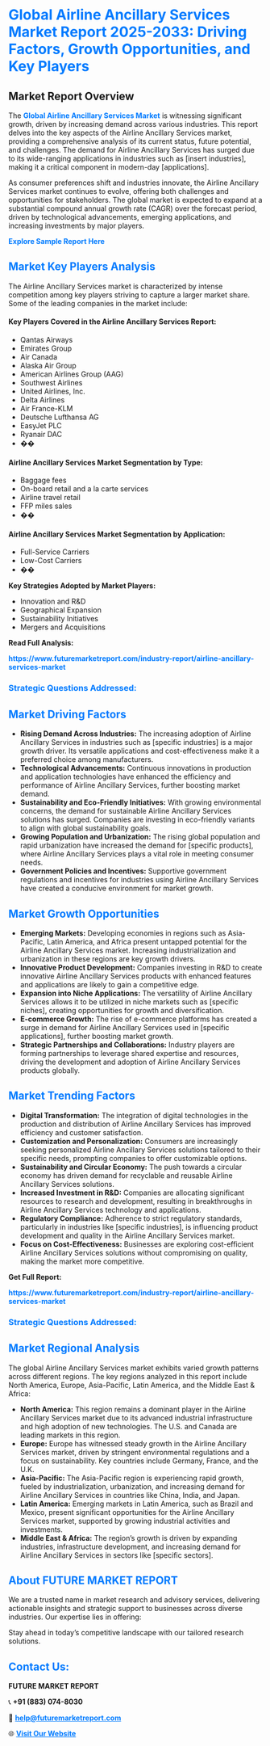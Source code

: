 <h1 style="color: #007BFF;">Global Airline Ancillary Services Market Report 2025-2033: Driving Factors, Growth Opportunities, and Key Players</h1>

<section id="overview">
<h2>Market Report Overview</h2>
<p>The <a href="https://www.futuremarketreport.com/industry-report/airline-ancillary-services-market" style="color: #007BFF; text-decoration: none;"><strong>Global Airline Ancillary Services Market</strong></a> is witnessing significant growth, driven by increasing demand across various industries. This report delves into the key aspects of the Airline Ancillary Services market, providing a comprehensive analysis of its current status, future potential, and challenges. The demand for Airline Ancillary Services has surged due to its wide-ranging applications in industries such as [insert industries], making it a critical component in modern-day [applications].</p>
<p>As consumer preferences shift and industries innovate, the Airline Ancillary Services market continues to evolve, offering both challenges and opportunities for stakeholders. The global market is expected to expand at a substantial compound annual growth rate (CAGR) over the forecast period, driven by technological advancements, emerging applications, and increasing investments by major players.</p>
</section>

<section id="overview">
<p><a href="https://www.futuremarketreport.com/request-sample/reportId=113908" style="color: #007BFF; text-decoration: none;"><strong>Explore Sample Report Here</strong></a></p>
</section>

<section id="key-players">
<h2 style="color: #007BFF;">Market Key Players Analysis</h2>
<p>The Airline Ancillary Services market is characterized by intense competition among key players striving to capture a larger market share. Some of the leading companies in the market include:</p>
<h4>Key Players Covered in the Airline Ancillary Services Report:</h4>
<ul><li>Qantas Airways</li><li>Emirates Group</li><li>Air Canada</li><li>Alaska Air Group</li><li>American Airlines Group (AAG)</li><li>Southwest Airlines</li><li>United Airlines, Inc.</li><li>Delta Airlines</li><li>Air France-KLM</li><li>Deutsche Lufthansa AG</li><li>EasyJet PLC</li><li>Ryanair DAC</li><li>��</li></ul>
<h4>Airline Ancillary Services Market Segmentation by Type:</h4>
<ul><li>Baggage fees</li><li>On-board retail and a la carte services</li><li>Airline travel retail</li><li>FFP miles sales</li><li>��</li></ul>

<h4>Airline Ancillary Services Market Segmentation by Application:</h4>
<ul><li>Full-Service Carriers</li><li>Low-Cost Carriers</li><li>��</li></ul>
<p><strong>Key Strategies Adopted by Market Players:</strong></p>
<ul>
<li>Innovation and R&D</li>
<li>Geographical Expansion</li>
<li>Sustainability Initiatives</li>
<li>Mergers and Acquisitions</li>
</ul>
</section>

<section>
<p><strong>Read Full Analysis: </strong></p><a href="https://www.futuremarketreport.com/industry-report/airline-ancillary-services-market" style="color: #007BFF; text-decoration: none;"><strong>https://www.futuremarketreport.com/industry-report/airline-ancillary-services-market</strong></a>
<h3 style="color: #007BFF;">Strategic Questions Addressed:</h3>
</section>

<section id="driving-factors">
<h2 style="color: #007BFF;">Market Driving Factors</h2>
<ul>
<li><strong>Rising Demand Across Industries:</strong> The increasing adoption of Airline Ancillary Services in industries such as [specific industries] is a major growth driver. Its versatile applications and cost-effectiveness make it a preferred choice among manufacturers.</li>
<li><strong>Technological Advancements:</strong> Continuous innovations in production and application technologies have enhanced the efficiency and performance of Airline Ancillary Services, further boosting market demand.</li>
<li><strong>Sustainability and Eco-Friendly Initiatives:</strong> With growing environmental concerns, the demand for sustainable Airline Ancillary Services solutions has surged. Companies are investing in eco-friendly variants to align with global sustainability goals.</li>
<li><strong>Growing Population and Urbanization:</strong> The rising global population and rapid urbanization have increased the demand for [specific products], where Airline Ancillary Services plays a vital role in meeting consumer needs.</li>
<li><strong>Government Policies and Incentives:</strong> Supportive government regulations and incentives for industries using Airline Ancillary Services have created a conducive environment for market growth.</li>
</ul>
</section>

<section id="growth-opportunities">
<h2 style="color: #007BFF;">Market Growth Opportunities</h2>
<ul>
<li><strong>Emerging Markets:</strong> Developing economies in regions such as Asia-Pacific, Latin America, and Africa present untapped potential for the Airline Ancillary Services market. Increasing industrialization and urbanization in these regions are key growth drivers.</li>
<li><strong>Innovative Product Development:</strong> Companies investing in R&D to create innovative Airline Ancillary Services products with enhanced features and applications are likely to gain a competitive edge.</li>
<li><strong>Expansion into Niche Applications:</strong> The versatility of Airline Ancillary Services allows it to be utilized in niche markets such as [specific niches], creating opportunities for growth and diversification.</li>
<li><strong>E-commerce Growth:</strong> The rise of e-commerce platforms has created a surge in demand for Airline Ancillary Services used in [specific applications], further boosting market growth.</li>
<li><strong>Strategic Partnerships and Collaborations:</strong> Industry players are forming partnerships to leverage shared expertise and resources, driving the development and adoption of Airline Ancillary Services products globally.</li>
</ul>
</section>

<section id="trending-factors">
<h2 style="color: #007BFF;">Market Trending Factors</h2>
<ul>
<li><strong>Digital Transformation:</strong> The integration of digital technologies in the production and distribution of Airline Ancillary Services has improved efficiency and customer satisfaction.</li>
<li><strong>Customization and Personalization:</strong> Consumers are increasingly seeking personalized Airline Ancillary Services solutions tailored to their specific needs, prompting companies to offer customizable options.</li>
<li><strong>Sustainability and Circular Economy:</strong> The push towards a circular economy has driven demand for recyclable and reusable Airline Ancillary Services solutions.</li>
<li><strong>Increased Investment in R&D:</strong> Companies are allocating significant resources to research and development, resulting in breakthroughs in Airline Ancillary Services technology and applications.</li>
<li><strong>Regulatory Compliance:</strong> Adherence to strict regulatory standards, particularly in industries like [specific industries], is influencing product development and quality in the Airline Ancillary Services market.</li>
<li><strong>Focus on Cost-Effectiveness:</strong> Businesses are exploring cost-efficient Airline Ancillary Services solutions without compromising on quality, making the market more competitive.</li>
</ul>
</section>

<section>
<p><strong>Get Full Report: </strong></p><a href="https://www.futuremarketreport.com/industry-report/airline-ancillary-services-market" style="color: #007BFF; text-decoration: none;"><strong>https://www.futuremarketreport.com/industry-report/airline-ancillary-services-market</strong></a>
<h3 style="color: #007BFF;">Strategic Questions Addressed:</h3>
</section>


<section id="regional-analysis">
<h2 style="color: #007BFF;">Market Regional Analysis</h2>
<p>The global Airline Ancillary Services market exhibits varied growth patterns across different regions. The key regions analyzed in this report include North America, Europe, Asia-Pacific, Latin America, and the Middle East & Africa:</p>
<ul>
<li><strong>North America:</strong> This region remains a dominant player in the Airline Ancillary Services market due to its advanced industrial infrastructure and high adoption of new technologies. The U.S. and Canada are leading markets in this region.</li>
<li><strong>Europe:</strong> Europe has witnessed steady growth in the Airline Ancillary Services market, driven by stringent environmental regulations and a focus on sustainability. Key countries include Germany, France, and the U.K.</li>
<li><strong>Asia-Pacific:</strong> The Asia-Pacific region is experiencing rapid growth, fueled by industrialization, urbanization, and increasing demand for Airline Ancillary Services in countries like China, India, and Japan.</li>
<li><strong>Latin America:</strong> Emerging markets in Latin America, such as Brazil and Mexico, present significant opportunities for the Airline Ancillary Services market, supported by growing industrial activities and investments.</li>
<li><strong>Middle East & Africa:</strong> The region’s growth is driven by expanding industries, infrastructure development, and increasing demand for Airline Ancillary Services in sectors like [specific sectors].</li>
</ul>
</section>

<footer>
<h2 style="color: #007BFF;">About FUTURE MARKET REPORT</h2>
<p>We are a trusted name in market research and advisory services, delivering actionable insights and strategic support to businesses across diverse industries. Our expertise lies in offering:</p>

<p>Stay ahead in today’s competitive landscape with our tailored research solutions.</p>

<h2 style="color: #007BFF;">Contact Us:</h2>
<p><strong>FUTURE MARKET REPORT</strong></p>
<p>📞 <strong>+91 (883) 074-8030</strong></p>
<p>📧 <strong><a href="mailto:help@futuremarketreport.com" style="color: #007BFF;">help@futuremarketreport.com</a></strong></p>
<p>🌐 <strong><a href="https://www.futuremarketreport.com/" style="color: #007BFF;">Visit Our Website</a></strong></p>
</footer>